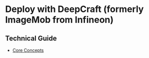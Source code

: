 # Deploy with DeepCraft (formerly ImageMob from Infineon)

## Technical Guide
- [Core Concepts](../../../concepts/frameworks/deepcraft)
